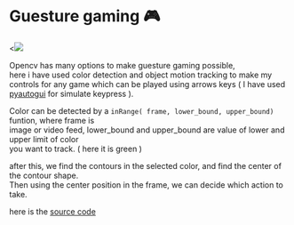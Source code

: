# Guesture gaming 🎮

<div> <<img src="https://media.giphy.com/media/fteWMYaoLv118WOvDS/giphy.gif"/> </div>   


Opencv has many options to make guesture gaming possible,  
here i have used color detection and object motion tracking to make my  
controls for any game which can be played using arrows keys 
( I have used [pyautogui](https://pyautogui.readthedocs.io/en/latest/) for simulate keypress ).

Color can be detected by a ```inRange( frame, lower_bound, upper_bound)``` funtion, where frame is  
image or video feed, lower_bound and upper_bound are value of lower and upper limit of color  
you want to track. ( here it is green )

after this, we find the contours in the selected color, and find the center of the contour shape.  
Then using the center position in the frame, we can decide which action to take.

here is the [source code](guesture_gaming.py)

